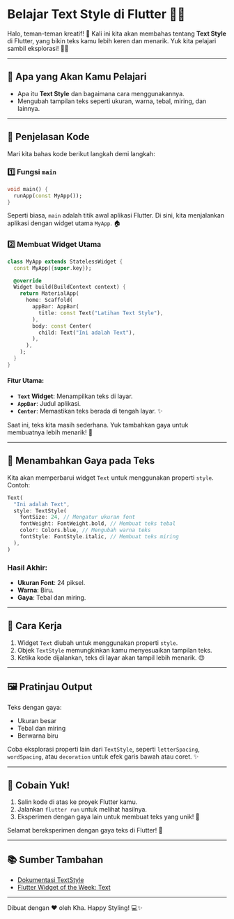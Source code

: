 # Belajar Text Style di Flutter 📝🎨

Halo, teman-teman kreatif! 👋 Kali ini kita akan membahas tentang **Text Style** di Flutter, yang bikin teks kamu lebih keren dan menarik. Yuk kita pelajari sambil eksplorasi! 🚀✨

---

## 🎯 Apa yang Akan Kamu Pelajari
- Apa itu **Text Style** dan bagaimana cara menggunakannya.
- Mengubah tampilan teks seperti ukuran, warna, tebal, miring, dan lainnya.

---

## 📝 Penjelasan Kode
Mari kita bahas kode berikut langkah demi langkah:

### 1️⃣ Fungsi `main`
```dart
void main() {
  runApp(const MyApp());
}
```
Seperti biasa, `main` adalah titik awal aplikasi Flutter. Di sini, kita menjalankan aplikasi dengan widget utama `MyApp`. 🏠

### 2️⃣ Membuat Widget Utama
```dart
class MyApp extends StatelessWidget {
  const MyApp({super.key});

  @override
  Widget build(BuildContext context) {
    return MaterialApp(
      home: Scaffold(
        appBar: AppBar(
          title: const Text("Latihan Text Style"),
        ),
        body: const Center(
          child: Text("Ini adalah Text"),
        ),
      ),
    );
  }
}
```
#### Fitur Utama:
- **`Text` Widget**: Menampilkan teks di layar.
- **`AppBar`**: Judul aplikasi.
- **`Center`**: Memastikan teks berada di tengah layar. ✨

Saat ini, teks kita masih sederhana. Yuk tambahkan gaya untuk membuatnya lebih menarik! 🎨

---

## 🎨 Menambahkan Gaya pada Teks
Kita akan memperbarui widget `Text` untuk menggunakan properti `style`. Contoh:
```dart
Text(
  "Ini adalah Text",
  style: TextStyle(
    fontSize: 24, // Mengatur ukuran font
    fontWeight: FontWeight.bold, // Membuat teks tebal
    color: Colors.blue, // Mengubah warna teks
    fontStyle: FontStyle.italic, // Membuat teks miring
  ),
)
```

### Hasil Akhir:
- **Ukuran Font**: 24 piksel.
- **Warna**: Biru.
- **Gaya**: Tebal dan miring.

---

## 🚀 Cara Kerja
1. Widget `Text` diubah untuk menggunakan properti `style`.
2. Objek `TextStyle` memungkinkan kamu menyesuaikan tampilan teks.
3. Ketika kode dijalankan, teks di layar akan tampil lebih menarik. 😍

---

## 🖼️ Pratinjau Output
Teks dengan gaya:
- Ukuran besar
- Tebal dan miring
- Berwarna biru

Coba eksplorasi properti lain dari `TextStyle`, seperti `letterSpacing`, `wordSpacing`, atau `decoration` untuk efek garis bawah atau coret. ✨

---

## 🎉 Cobain Yuk!
1. Salin kode di atas ke proyek Flutter kamu.
2. Jalankan `flutter run` untuk melihat hasilnya.
3. Eksperimen dengan gaya lain untuk membuat teks yang unik! 🚀

Selamat bereksperimen dengan gaya teks di Flutter! 🌟

---

## 📚 Sumber Tambahan
- [Dokumentasi TextStyle](https://api.flutter.dev/flutter/painting/TextStyle-class.html)
- [Flutter Widget of the Week: Text](https://www.youtube.com/watch?v=KtUVoxD8kVM)

---

Dibuat dengan ❤️ oleh Kha. Happy Styling! 💻✨
